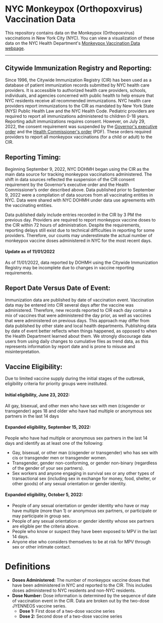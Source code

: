# NYC Monkeypox (Orthopoxvirus) Vaccination Data
This repository contains data on the Monkeypox (Orthopoxvirus) vaccinations in New York City (NYC). You can view a visualization of these data on the NYC Health Department's [Monkeypox Vaccination Data webpage](https://www1.nyc.gov/site/doh/data/health-tools/monkeypox.page#vaccine).

***

## Citywide Immunization Registry and Reporting:
Since 1996, the Citywide Immunization Registry (CIR) has been used as a database of patient immunization records submitted by NYC health care providers. It is accessible to authorized health care providers, schools, individuals, and agencies concerned with public health to help ensure that NYC residents receive all recommended immunizations. NYC health care providers report immunizations to the CIR as mandated by New York State (NYS) Public Health Law and the NYC Health Code. Pediatric providers are required to report all immunizations administered to children 0-18 years. Reporting adult immunizations requires consent. However, on July 29, 2022, the consent requirement was suspended by the [Governor&apos;s executive order](https://www.governor.ny.gov/executive-order/no-20-declaring-disaster-state-new-york) and the [Health Commissioner&apos;s order](https://www1.nyc.gov/assets/doh/downloads/pdf/monkeypox/monkeypox-order-reporting-vaccination-information.pdf) (PDF). These orders required providers to report all monkeypox vaccinations (for a child or adult) to the CIR.

## Reporting Timing:
Beginning September 9, 2022, NYC DOHMH began using the CIR as the main data source for tracking monkeypox vaccinations administered. The shift in data sources reflected the suspension of the CIR consent requirement by the Governor’s executive order and the Health Commissioner’s order described above. Data published prior to September 9, 2022 were a compilation of data sources from all vaccinating entities in NYC. Data were shared with NYC DOHMH under data use agreements with the vaccinating entities.

Data published daily include entries recorded in the CIR by 3 PM the previous day. Providers are required to report monkeypox vaccine doses to the CIR within 72 hours of administration. Despite the requirements, reporting delays still exist due to technical difficulties in reporting for some providers. Therefore, our counts may underestimate the actual number of monkeypox vaccine doses administered in NYC for the most recent days.

#### Update as of 11/01/2022 
As of 11/01/2022, data reported by DOHMH using the Citywide Immunization Registry may be incomplete due to changes in vaccine reporting requirements. 

## Report Date Versus Date of Event:
Immunization data are published by date of vaccination event. Vaccination data may be entered into CIR several days after the vaccine was administered. Therefore, new records reported to CIR each day contain a mix of vaccines that were administered the day prior, as well as vaccines that were administered on previous days.
This approach may differ from data published by other state and local health departments. Publishing data by date of event better reflects when things happened, as opposed to when the Health Department learned about them. We strongly discourage data users from using daily changes to cumulative files as trend data, as this represents information by report date and is prone to misuse and misinterpretation.

## Vaccine Eligibility:
Due to limited vaccine supply during the initial stages of the outbreak, eligibility criteria for priority groups were instituted.
#### Initial eligibility, June 23, 2022: 
All gay, bisexual, and other men who have sex with men (cisgender or transgender) ages 18 and older who have had multiple or anonymous sex partners in the last 14 days
#### Expanded eligibility, September 15, 2022:
People who have had multiple or anonymous sex partners in the last 14 days and identify as at least one of the following:
- Gay, bisexual, or other man (cisgender or transgender) who has sex with cis or transgender men or transgender women. 
- Transgender, gender non-conforming, or gender non-binary (regardless of the gender of your sex partners). 
- Sex workers and anyone engaging in survival sex or any other types of transactional sex (including sex in exchange for money, food, shelter, or other goods) of any sexual orientation or gender identity. 

#### Expanded eligibility, October 5, 2022:
- People of any sexual orientation or gender identity who have or may have multiple (more than 1) or anonymous sex partners, or participate or may participate in group sex.
- People of any sexual orientation or gender identity whose sex partners are eligible per the criteria above.
- People who know or suspect they have been exposed to MPV in the last 14 days.
- Anyone else who considers themselves to be at risk for MPV through sex or other intimate contact.

# Definitions 
- **Doses Administered:** The number of monkeypox vaccine doses that have been administered in NYC and reported to the CIR. This includes doses administered to NYC residents and non-NYC residents. 
- **Dose Number:** Dose information is determined by the sequence of date of vaccination event in the CIR. Data are broken out by the two-dose JYENNEOS vaccine series. 
  - **Dose 1:** First dose of a two-dose vaccine series
  - **Dose 2:** Second dose of a two-dose vaccine series 

